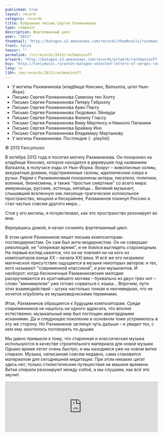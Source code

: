 ```yaml
---
published: true
layout: record
category: records
title: Избранные письма Сергея Рахманинова
type: composer
description: Фортепианный цикл
year: "2013"
thumbnail: "http://batagov.s3.amazonaws.com/records/thumbnails/rachmaninoff%20cover.jpg"
front: false
teaser: ""
permalink: /ru/records/2013/rachmaninoff
artwork: "http://batagov.s3.amazonaws.com/records/artwork/rachmaninoff.png"
buy: "http://fancymusic.ru/anton-batagov-selected-letters-of-sergei-rachmaninoff/"
lang: ru
l10n: /en/records/2013/rachmaninoff
---
```


- У могилы Рахманинова (кладбище Кенсико, Валхалла, штат Нью-Йорк) [<i class="fa fa-youtube-play"></i>](/ru/live/rachmaninoff#part-1)
- Письмо Сергея Рахманинова Симеону тен Холту [<i class="fa fa-youtube-play"></i>](/ru/live/rachmaninoff#part-2)
- Письмо Сергея Рахманинова Питеру Гэбриэлу [<i class="fa fa-youtube-play"></i>](/ru/live/rachmaninoff#part-3)
- Письмо Сергея Рахманинова Арво Пярту [<i class="fa fa-youtube-play"></i>](/ru/live/rachmaninoff#part-4)
- Письмо Сергея Рахманинова Людовико Эйнауди [<i class="fa fa-youtube-play"></i>](/ru/live/rachmaninoff#part-5)
- Письмо Сергея Рахманинова Филипу Глассу [<i class="fa fa-youtube-play"></i>](/ru/live/rachmaninoff#part-6)
- Письмо Сергея Рахманинова Виму Мертенсу и Никколо Паганини [<i class="fa fa-youtube-play"></i>](/ru/live/rachmaninoff#part-7)
- Письмо Сергея Рахманинова Брайану Ино [<i class="fa fa-youtube-play"></i>](/ru/live/rachmaninoff#part-8)
- Письмо Сергея Рахманинова Владимиру Мартынову [<i class="fa fa-youtube-play"></i>](/ru/live/rachmaninoff#part-9)
- У могилы Рахманинова. Постлюдия [<i class="fa fa-youtube-play"></i>](/ru/live/rachmaninoff#part-10)
{: .playlist}

© 2013 Fancymusic

В октябре 2012 года я посетил могилу Рахманинова. Он похоронен на кладбище Кенсико, которое находится в деревушке под названием Валхалла, в получасе езды от Нью-Йорка. Вокруг – живописные холмы, аккуратные домики, подстриженные газоны, идиллические озера и ручьи. Рядом с Рахманиновым похоронены актеры, писатели, политики, военные, бизнесмены, а также "простые смертные" со всего мира: американцы, русские, эстонцы, китайцы… Великий музыкант, слышавший вселенную как ликующе-трагическое колокольное пространство, мощное и бескрайнее, Рахманинов покинул Россию и стал частью совсем другого мира…

Стоя у его могилы, я почувствовал, как это пространство резонирует во мне.

Вернувшись домой, я начал сочинять фортепианный цикл.

В этом цикле Рахманинов пишет письма композиторам-постмодернистам. 
Он сам был анти-модернистом. Он не совершал революций, не "опережал время", и не боялся выглядеть старомодным. На первый взгляд кажется, что он не повлиял ни на кого из композиторов конца ХХ – начала XXI века. И всё же его незримое магическое присутствие ощущается в музыке некоторых авторов: и тех, кого называют "современной классикой", и рок-музыкантов. И наоборот: когда бесконечные Рахманиновские мелодии раскручиваются из кратчайшего мотива – буквально из двух-трех нот – слово "минимализм" уже готово сорваться с языка… Впрочем, пути этих взаимодействий – штука настолько тонкая и неочевидная, что не хочется огрублять ее музыковедческими терминами.

Итак, Рахманинов обращается к будущим композиторам. Среди современников не нашлось ни одного адресата, что вполне естественно: музыкальный мир был поглощен авангардными исканиями. Да и следующее поколение в основном тоже устремилось в эту же сторону. Но Рахманинов заглянул чуть дальше – и увидел тех, с кем ему захотелось поговорить по душам.

Мы давно привыкли к тому, что старинная и классическая музыка используются в качестве строительного материала для новой музыки. Однако время летит очень быстро, и мы находимся уже на новом витке спирали. Музыка, написанная совсем недавно, сама становится материалом для сегодняшней медитации. При этом никаких цитат здесь нет; только стилистические путешествия на машине времени. Витки спирали резонируют между собой, а мы слушаем, как всё это звучит.

<iframe width="100%" height="166" scrolling="no" frameborder="no" src="https://w.soundcloud.com/player/?url=http%3A%2F%2Fapi.soundcloud.com%2Ftracks%2F91266614"></iframe>